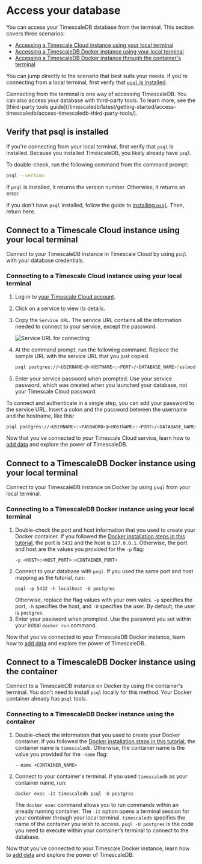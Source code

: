 # Access your database
You can access your TimescaleDB database from the terminal. This section covers
three scenarios:

- [Accessing a Timescale Cloud instance using your local terminal](#connect-to-a-timescale-cloud-instance-using-your-local-terminal)
- [Accessing a TimescaleDB Docker instance using your local terminal](#connect-to-a-timescaledb-docker-instance-using-your-local-terminal)
- [Accessing a TimescaleDB Docker instance through the container's terminal](#connect-to-a-timescaledb-docker-instance-using-the-container)

You can jump directly to the scenario that best suits your needs. If you're
connecting from a local terminal, first verify that [`psql` is
installed](#verify-that-psql-is-installed).

<highlight type="note">
Connecting from the terminal is one way of accessing TimescaleDB. You can also
access your database with third-party tools. To learn more, see the
[third-party tools guide](/timescaledb/latest/getting-started/access-timescaledb/access-timescaledb-third-party-tools/).
</highlight>

## Verify that psql is installed 
If you're connecting from your local terminal, first verify that `psql` is
installed. Because you installed TimescaleDB, you likely already have `psql`.

To double-check, run the following command from the command prompt:

```bash
psql --version
```

If `psql` is installed, it returns the version number. Otherwise, it returns an error.

If you don't have `psql` installed, follow the guide to [installing
`psql`][install-psql]. Then, return here.

## Connect to a Timescale Cloud instance using your local terminal 
Connect to your TimescaleDB instance in Timescale Cloud by using `psql` with
your database credentials.

<procedure>

### Connecting to a Timescale Cloud instance using your local terminal

1.  Log in to [your Timescale Cloud account][cloud-log-in].
1.  Click on a service to view its details.
1.  Copy the `Service URL`. The service URL contains all the information needed
    to connect to your service, except the password.
    
    <img class="main-content__illustration" src="https://s3.amazonaws.com/assets.timescale.com/docs/images/tsc-service-url.png" alt="Service URL for connecting"/>

1.  At the command prompt, run the following command. Replace the sample URL
    with the service URL that you just copied.
    ```bash
    psql postgres://<USERNAME>@<HOSTNAME>:<PORT>/<DATABASE_NAME>?sslmode=require
    ```
1.  Enter your service password when prompted. Use your service password, which
    was created when you launched your database, not your Timescale Cloud
    password. 

</procedure>

<highlight type="note">
To connect and authenticate in a single step, you can add your password to the
service URL. Insert a colon and the password between the username and the
hostname, like this:

```bash
psql postgres://<USERNAME>:<PASSWORD>@<HOSTNAME>:<PORT>/<DATABASE_NAME>?sslmode=require
```

</highlight>

Now that you've connected to your Timescale Cloud service, learn how to [add
data][add-data] and explore the power of TimescaleDB.

## Connect to a TimescaleDB Docker instance using your local terminal 
Connect to your TimescaleDB instance on Docker by using `psql` from your local
terminal. 

<procedure>

### Connecting to a TimescaleDB Docker instance using your local terminal
1.  Double-check the port and host information that you used to create your
    Docker container. If you followed the [Docker installation steps in this
    tutorial][launch-docker], the port is `5432` and the host is `127.0.0.1`.
    Otherwise, the port and host are the values you provided for the `-p` flag:
    ```
    -p <HOST>:<HOST_PORT>:<CONTAINER_PORT>
    ```
1.  Connect to your database with `psql`. If you used the same port and host
    mapping as the tutorial, run:
    ```
    psql -p 5432 -h localhost -U postgres
    ```
    Otherwise, replace the flag values with your own vales. `-p` specifies the
    port, `-h` specifies the host, and `-U` specifies the user. By default, the
    user is `postgres`. 
    <!-- COMMENT: 
    Is the port the host port or the container port? For example, if you created 
    the container with `-p 127.0.0.1:5431:5432`, would you use `5431` or `5432` 
    here? 
    -->
1.  Enter your password when prompted. Use the password you set within your
    initial `docker run` command.

</procedure>

Now that you've connected to your TimescaleDB Docker instance, learn how to [add
data][add-data] and explore the power of TimescaleDB.

## Connect to a TimescaleDB Docker instance using the container 
Connect to a TimescaleDB instance on Docker by using the container's terminal.
You don't need to install `psql` locally for this method. Your Docker container
already has `psql` tools.

<procedure>

### Connecting to a TimescaleDB Docker instance using the container
1.  Double-check the information that you used to create your Docker container.
    If you followed the [Docker installation steps in this
    tutorial][launch-docker], the container name is `timescaledb`. Otherwise,
    the container name is the value you provided for the `-name` flag:
    ```
    --name <CONTAINER_NAME>
    ```
1.  Connect to your container's terminal. If you used `timescaledb` as your
    container name, run:
    ```
    docker exec -it timescaledb psql -U postgres
    ```
    The `docker exec` command allows you to run commands within an already
    running container. The `-it` option opens a terminal session for your
    container through your local terminal. `timescaledb` specifies the name of
    the container you wish to access. `psql -U postgres` is the code you need to
    execute within your container’s terminal to connect to the database.

</procedure>

Now that you've connected to your Timescale Docker instance, learn how to [add
data][add-data] and explore the power of TimescaleDB.

[access-third-party]: /getting-started/access-timescaledb/access-timescaledb-third-party-tools/
[install-psql]: /how-to-guides/connecting/psql/
[cloud-log-in]: https://console.cloud.timescale.com/
[launch-timescaledb]: /getting-started/launch-timescaledb/launch-timescaledb-cloud/
[add-data]: /getting-started/add-data/
[launch-docker]: /getting-started/launch-timescaledb/launch-timescaledb-docker/